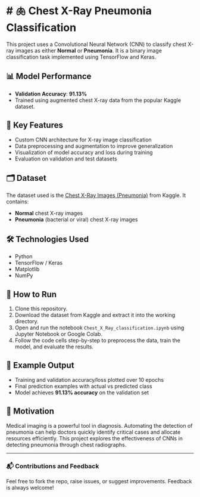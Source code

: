 # # 🫁 Chest X-Ray Pneumonia Classification

This project uses a Convolutional Neural Network (CNN) to classify chest X-ray images as either **Normal** or **Pneumonia**. It is a binary image classification task implemented using TensorFlow and Keras.

## 📊 Model Performance

- **Validation Accuracy**: **91.13%**
- Trained using augmented chest X-ray data from the popular Kaggle dataset.

## 🧠 Key Features

- Custom CNN architecture for X-ray image classification
- Data preprocessing and augmentation to improve generalization
- Visualization of model accuracy and loss during training
- Evaluation on validation and test datasets

## 🗂 Dataset

The dataset used is the [Chest X-Ray Images (Pneumonia)](https://www.kaggle.com/datasets/paultimothymooney/chest-xray-pneumonia) from Kaggle. It contains:

- **Normal** chest X-ray images
- **Pneumonia** (bacterial or viral) chest X-ray images

## 🛠 Technologies Used

- Python
- TensorFlow / Keras
- Matplotlib
- NumPy

## 🚀 How to Run

1. Clone this repository.
2. Download the dataset from Kaggle and extract it into the working directory.
3. Open and run the notebook `Chest_X_Ray_classification.ipynb` using Jupyter Notebook or Google Colab.
4. Follow the code cells step-by-step to preprocess the data, train the model, and evaluate the results.

## 🧪 Example Output

- Training and validation accuracy/loss plotted over 10 epochs
- Final prediction examples with actual vs predicted class
- Model achieves **91.13% accuracy** on the validation set

## 📌 Motivation

Medical imaging is a powerful tool in diagnosis. Automating the detection of pneumonia can help doctors quickly identify critical cases and allocate resources efficiently. This project explores the effectiveness of CNNs in detecting pneumonia through chest radiographs.

---

### 📬 Contributions and Feedback

Feel free to fork the repo, raise issues, or suggest improvements. Feedback is always welcome!


